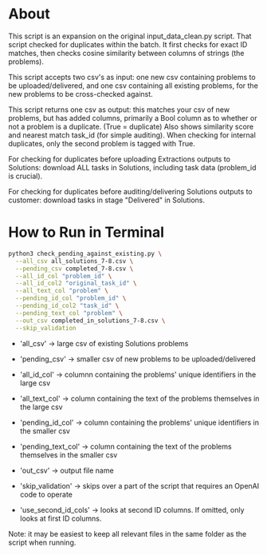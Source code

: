 # About 

This script is an expansion on the original input_data_clean.py script. That script checked for duplicates within the batch. 
It first checks for exact ID matches, then checks cosine similarity between columns of strings (the problems).

This script accepts two csv's as input: 
  one new csv containing problems to be uploaded/delivered, 
  and one csv containing all existing problems, for the new problems to be cross-checked against.

This script returns one csv as output:
  this matches your csv of new problems, but has added columns, 
  primarily a Bool column as to whether or not a problem is a duplicate. (True = duplicate)
  Also shows similarity score and nearest match task_id (for simple auditing).
  When checking for internal duplicates, only the second problem is tagged with True.

For checking for duplicates before uploading Extractions outputs to Solutions:
  download ALL tasks in Solutions, including task data (problem_id is crucial).

For checking for duplicates before auditing/delivering Solutions outputs to customer:
  download tasks in stage "Delivered" in Solutions.


# How to Run in Terminal

```bash
python3 check_pending_against_existing.py \
  --all_csv all_solutions_7-8.csv \
  --pending_csv completed_7-8.csv \
  --all_id_col "problem_id" \
  --all_id_col2 "original_task_id" \
  --all_text_col "problem" \
  --pending_id_col "problem_id" \
  --pending_id_col2 "task_id" \
  --pending_text_col "problem" \
  --out_csv completed_in_solutions_7-8.csv \
  --skip_validation
```

- 'all_csv' -> large csv of existing Solutions problems

- 'pending_csv' -> smaller csv of new problems to be uploaded/delivered

- 'all_id_col' -> columnn containing the problems' unique identifiers in the large csv

- 'all_text_col' -> column containing the text of the problems themselves in the large csv

- 'pending_id_col' -> column containing the problems' unique identifiers in the smaller csv

- 'pending_text_col' -> column containing the text of the problems themselves in the smaller csv

- 'out_csv' -> output file name
  
- 'skip_validation' -> skips over a part of the script that requires an OpenAI code to operate

- 'use_second_id_cols' -> looks at second ID columns. If omitted, only looks at first ID columns.

Note: it may be easiest to keep all relevant files in the same folder as the script when running.
